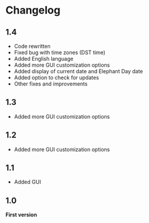 # Changelog

## 1.4

- Code rewritten
- Fixed bug with time zones (DST time)
- Added English language
- Added more GUI customization options
- Added display of current date and Elephant Day date
- Added option to check for updates
- Other fixes and improvements

## 1.3

- Added more GUI customization options

## 1.2

- Added more GUI customization options

## 1.1

- Added GUI

## 1.0

**First version**
